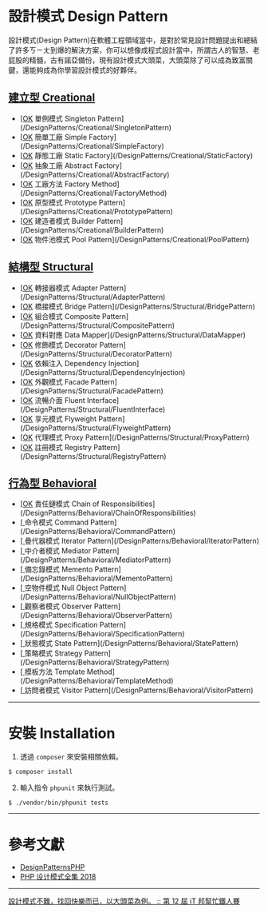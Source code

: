 # 設計模式 Design Pattern
設計模式(Design Pattern)在軟體工程領域當中，是對於常見設計問題提出和總結了許多ㄎㄧㄤ到爆的解決方案，你可以想像成程式設計當中，所謂古人的智慧、老屁股的精髓，古有諾亞備份，現有設計模式大頭菜，大頭菜除了可以成為致富關鍵，還能夠成為你學習設計模式的好夥伴。

## [建立型 Creational](/DesignPatterns/Creational)
- [[OK](01/30) 單例模式 Singleton Pattern](/DesignPatterns/Creational/SingletonPattern)
- [[OK](02/30) 簡單工廠 Simple Factory](/DesignPatterns/Creational/SimpleFactory)
- [[OK](03/30) 靜態工廠 Static Factory](/DesignPatterns/Creational/StaticFactory)
- [[OK](04/30) 抽象工廠 Abstract Factory](/DesignPatterns/Creational/AbstractFactory)
- [[OK](05/30) 工廠方法 Factory Method](/DesignPatterns/Creational/FactoryMethod)
- [[OK](06/30) 原型模式 Prototype Pattern](/DesignPatterns/Creational/PrototypePattern)
- [[OK](07/30) 建造者模式 Builder Pattern](/DesignPatterns/Creational/BuilderPattern)
- [[OK](08/30) 物件池模式 Pool Pattern](/DesignPatterns/Creational/PoolPattern)

## [結構型 Structural](/DesignPatterns/Structural)
- [[OK](09/30) 轉接器模式 Adapter Pattern](/DesignPatterns/Structural/AdapterPattern)
- [[OK](10/30) 橋接模式 Bridge Pattern](/DesignPatterns/Structural/BridgePattern)
- [[OK](11/30) 組合模式 Composite Pattern](/DesignPatterns/Structural/CompositePattern)
- [[OK](12/30) 資料對應 Data Mapper](/DesignPatterns/Structural/DataMapper)
- [[OK](13/30) 修飾模式 Decorator Pattern](/DesignPatterns/Structural/DecoratorPattern)
- [[OK](14/30) 依賴注入 Dependency Injection](/DesignPatterns/Structural/DependencyInjection)
- [[OK](15/30) 外觀模式 Facade Pattern](/DesignPatterns/Structural/FacadePattern)
- [[OK](16/30) 流暢介面 Fluent Interface](/DesignPatterns/Structural/FluentInterface)
- [[OK](17/30) 享元模式 Flyweight Pattern](/DesignPatterns/Structural/FlyweightPattern)
- [[OK](18/30) 代理模式 Proxy Pattern](/DesignPatterns/Structural/ProxyPattern)
- [[OK](19/30) 註冊模式 Registry Pattern](/DesignPatterns/Structural/RegistryPattern)

## [行為型 Behavioral](/DesignPatterns/Behavioral)
- [[OK](20/30) 責任鏈模式 Chain of Responsibilities](/DesignPatterns/Behavioral/ChainOfResponsibilities)
- [[  ](21/30) 命令模式 Command Pattern](/DesignPatterns/Behavioral/CommandPattern)
- [[  ](22/30) 疊代器模式 Iterator Pattern](/DesignPatterns/Behavioral/IteratorPattern)
- [[  ](23/30) 中介者模式 Mediator Pattern](/DesignPatterns/Behavioral/MediatorPattern)
- [[  ](24/30) 備忘錄模式 Memento Pattern](/DesignPatterns/Behavioral/MementoPattern)
- [[  ](25/30) 空物件模式 Null Object Pattern](/DesignPatterns/Behavioral/NullObjectPattern)
- [[  ](26/30) 觀察者模式 Observer Pattern](/DesignPatterns/Behavioral/ObserverPattern)
- [[  ](27/30) 規格模式 Specification Pattern](/DesignPatterns/Behavioral/SpecificationPattern)
- [[  ](28/30) 狀態模式 State Pattern](/DesignPatterns/Behavioral/StatePattern)
- [[  ](29/30) 策略模式 Strategy Pattern](/DesignPatterns/Behavioral/StrategyPattern)
- [[  ](30/30) 模板方法 Template Method](/DesignPatterns/Behavioral/TemplateMethod)
- [[  ](31/30) 訪問者模式 Visitor Pattern](/DesignPatterns/Behavioral/VisitorPattern)

---
# 安裝 Installation

1. 透過 `composer` 來安裝相關依賴。
```shell
$ composer install
```

2. 輸入指令 `phpunit` 來執行測試。
```shell
$ ./vendor/bin/phpunit tests
```

---
# 參考文獻

- [DesignPatternsPHP](https://github.com/domnikl/DesignPatternsPHP)
- [PHP 设计模式全集 2018](https://learnku.com/docs/php-design-patterns/2018)

---
[設計模式不難，找回快樂而已，以大頭菜為例。 :: 第 12 屆 iT 邦幫忙鐵人賽](https://ithelp.ithome.com.tw/users/20129458/ironman/3119)